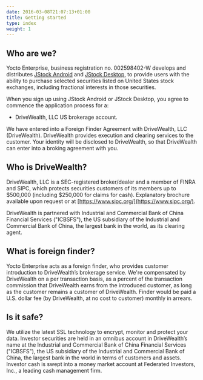 ```yaml
---
date: 2016-03-08T21:07:13+01:00
title: Getting started
type: index
weight: 1
---
```


## Who are we?

Yocto Enterprise, business registration no. 002598402-W develops and distributes [JStock Android](https://play.google.com/store/apps/details?id=org.yccheok.jstock.gui) and [JStock Desktop](http://jstock.org/), to provide users with the ability to purchase selected securities listed on United States stock exchanges, including fractional interests in those securities.

When you sign up using JStock Android or JStock Desktop, you agree to commence the application process for a:

* DriveWealth, LLC US brokerage account.

We have entered into a Foreign Finder Agreement with DriveWealth, LLC (DriveWealth). DriveWealth provides execution and clearing services to the customer. Your identity will be disclosed to DriveWealth, so that DriveWealth can enter into a broking agreement with you.

## Who is DriveWealth?

DriveWealth, LLC is a SEC-registered broker/dealer and a member of FINRA and SIPC, which protects securities customers of its members up to $500,000 (including $250,000 for claims for cash). Explanatory brochure available upon request or at [https://www.sipc.org/](https://www.sipc.org/).

DriveWealth is partnered with Industrial and Commercial Bank of China Financial Services ("ICBSFS"), the US subsidiary of the Industrial and Commercial Bank of China, the largest bank in the world, as its clearing agent.

## What is foreign finder?

Yocto Enterprise acts as a foreign finder, who provides customer introduction to DriveWealth’s brokerage service. We're compensated by DriveWealth on a per transaction basis, as a percent of the transaction commission that DriveWealth earns from the introduced customer, as long as the customer remains a customer of DriveWealth. Finder would be paid a U.S. dollar fee (by DriveWealth, at no cost to  customer) monthly in arrears.

## Is it safe?

We utilize the latest SSL technology to encrypt, monitor and protect your data. Investor securities are held in an omnibus account in DriveWealth’s name at the Industrial and Commercial Bank of China Financial Services ("ICBSFS"), the US subsidiary of the Industrial and Commercial Bank of China, the largest bank in the world in terms of customers and assets.  Investor cash is swept into a money market account at Federated Investors, Inc., a leading cash management firm.
